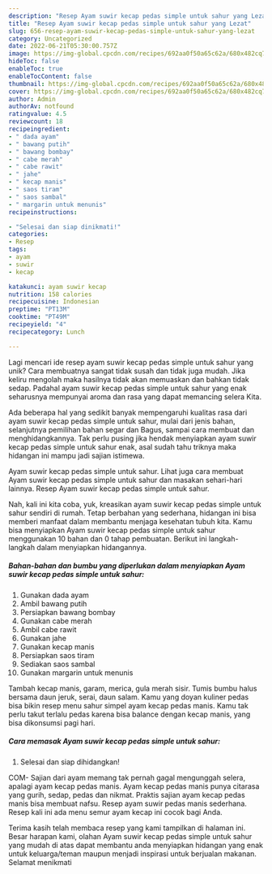 ```yaml
---
description: "Resep Ayam suwir kecap pedas simple untuk sahur yang Lezat"
title: "Resep Ayam suwir kecap pedas simple untuk sahur yang Lezat"
slug: 656-resep-ayam-suwir-kecap-pedas-simple-untuk-sahur-yang-lezat
category: Uncategorized
date: 2022-06-21T05:30:00.757Z
image: https://img-global.cpcdn.com/recipes/692aa0f50a65c62a/680x482cq70/ayam-suwir-kecap-pedas-simple-untuk-sahur-foto-resep-utama.jpg
hideToc: false
enableToc: true
enableTocContent: false
thumbnail: https://img-global.cpcdn.com/recipes/692aa0f50a65c62a/680x482cq70/ayam-suwir-kecap-pedas-simple-untuk-sahur-foto-resep-utama.jpg
cover: https://img-global.cpcdn.com/recipes/692aa0f50a65c62a/680x482cq70/ayam-suwir-kecap-pedas-simple-untuk-sahur-foto-resep-utama.jpg
author: Admin
authorAv: notfound
ratingvalue: 4.5
reviewcount: 18
recipeingredient:
- " dada ayam"
- " bawang putih"
- " bawang bombay"
- " cabe merah"
- " cabe rawit"
- " jahe"
- " kecap manis"
- " saos tiram"
- " saos sambal"
- " margarin untuk menunis"
recipeinstructions:

- "Selesai dan siap dinikmati!"
categories:
- Resep
tags:
- ayam
- suwir
- kecap

katakunci: ayam suwir kecap 
nutrition: 158 calories
recipecuisine: Indonesian
preptime: "PT13M"
cooktime: "PT49M"
recipeyield: "4"
recipecategory: Lunch

---
```





Lagi mencari ide resep ayam suwir kecap pedas simple untuk sahur yang unik? Cara membuatnya sangat tidak susah dan tidak juga mudah. Jika keliru mengolah maka hasilnya tidak akan memuaskan dan bahkan tidak sedap. Padahal ayam suwir kecap pedas simple untuk sahur yang enak seharusnya mempunyai aroma dan rasa yang dapat memancing selera Kita.





Ada beberapa hal yang sedikit banyak mempengaruhi kualitas rasa dari ayam suwir kecap pedas simple untuk sahur, mulai dari jenis bahan, selanjutnya pemilihan bahan segar dan Bagus, sampai cara membuat dan menghidangkannya. Tak perlu pusing jika hendak menyiapkan ayam suwir kecap pedas simple untuk sahur enak,      asal sudah tahu triknya maka hidangan ini mampu jadi sajian istimewa.














Ayam suwir kecap pedas simple untuk sahur. Lihat juga cara membuat Ayam suwir kecap pedas simple untuk sahur dan masakan sehari-hari lainnya. Resep Ayam suwir kecap pedas simple untuk sahur.






Nah, kali ini kita coba, yuk, kreasikan ayam suwir kecap pedas simple untuk sahur sendiri di rumah. Tetap berbahan yang sederhana, hidangan ini bisa memberi manfaat dalam membantu menjaga kesehatan tubuh kita. Kamu bisa menyiapkan Ayam suwir kecap pedas simple untuk sahur menggunakan 10 bahan dan 0 tahap pembuatan. Berikut ini langkah-langkah dalam menyiapkan hidangannya.

<!--inarticleads1-->

##### Bahan-bahan dan bumbu yang diperlukan dalam menyiapkan Ayam suwir kecap pedas simple untuk sahur:

1. Gunakan  dada ayam
1. Ambil  bawang putih
1. Persiapkan  bawang bombay
1. Gunakan  cabe merah
1. Ambil  cabe rawit
1. Gunakan  jahe
1. Gunakan  kecap manis
1. Persiapkan  saos tiram
1. Sediakan  saos sambal
1. Gunakan  margarin untuk menunis


Tambah kecap manis, garam, merica, gula merah sisir. Tumis bumbu halus bersama daun jeruk, serai, daun salam. Kamu yang doyan kuliner pedas bisa bikin resep menu sahur simpel ayam kecap pedas manis. Kamu tak perlu takut terlalu pedas karena bisa balance dengan kecap manis, yang bisa dikonsumsi pagi hari. 

<!--inarticleads2-->

##### Cara memasak Ayam suwir kecap pedas simple untuk sahur:


1. Selesai dan siap dihidangkan!

COM- Sajian dari ayam memang tak pernah gagal mengunggah selera, apalagi ayam kecap pedas manis. Ayam kecap pedas manis punya citarasa yang gurih, sedap, pedas dan nikmat. Praktis sajian ayam kecap pedas manis bisa membuat nafsu. Resep ayam suwir pedas manis sederhana. Resep kali ini ada menu semur ayam kecap ini cocok bagi Anda. 

Terima kasih telah membaca resep yang kami tampilkan di halaman ini. Besar harapan kami, olahan Ayam suwir kecap pedas simple untuk sahur yang mudah di atas dapat membantu anda menyiapkan hidangan yang enak untuk keluarga/teman maupun menjadi inspirasi untuk berjualan makanan. Selamat menikmati
